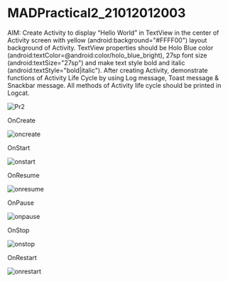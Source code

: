 # MADPractical2_21012012003

AIM: Create Activity to display “Hello World” in TextView in the center of Activity screen with yellow (android:background="#FFFF00") layout background of Activity. TextView properties should be Holo Blue color (android:textColor=@android:color/holo_blue_bright), 27sp font size (android:textSize="27sp") and make text style bold and italic (android:textStyle="bold|italic"). After creating Activity, demonstrate functions of Activity Life Cycle by using Log message, Toast message & Snackbar message. All methods of Activity life cycle should be printed in Logcat.

![Pr2](https://user-images.githubusercontent.com/110598616/187060404-6d9e10ba-ae14-45e2-9d47-4013a375b84c.PNG)

OnCreate

![oncreate](https://user-images.githubusercontent.com/110598616/187060655-309f34fc-071a-4254-9dcb-65cdb3a2690a.jpg)

OnStart

![onstart](https://user-images.githubusercontent.com/110598616/187060674-f22a5a09-99ab-4f41-844e-e057b519bac0.jpg)

OnResume

![onresume](https://user-images.githubusercontent.com/110598616/187060681-6c929e71-46c3-49b7-b209-7ea56129f3ea.jpg)

OnPause

![onpause](https://user-images.githubusercontent.com/110598616/187060685-b2054f87-d43d-472d-9fd8-60bf0d445bcc.jpg)

OnStop

![onstop](https://user-images.githubusercontent.com/110598616/187060691-ebd3f72f-739b-47d1-9067-16ad31a540d9.jpg)

OnRestart

![onrestart](https://user-images.githubusercontent.com/110598616/187060708-8e7f4852-877e-4b84-adfa-060f5d016a6d.jpg)
